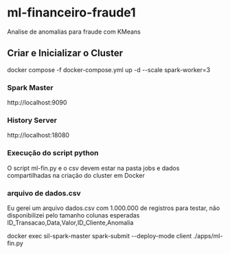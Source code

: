 # ml-financeiro-fraude1
Analise de anomalias para fraude com KMeans

## Criar e Inicializar o Cluster
docker compose -f docker-compose.yml up -d --scale spark-worker=3

### Spark Master
http://localhost:9090

### History Server
http://localhost:18080



### Execução do script python 
O script ml-fin.py e o csv devem estar na pasta jobs e dados compartilhadas na criação do cluster em Docker

### arquivo de dados.csv
Eu gerei um arquivo dados.csv com 1.000.000 de registros para testar, não disponibilizei pelo tamanho
colunas esperadas ID_Transacao,Data,Valor,ID_Cliente,Anomalia

docker exec sil-spark-master spark-submit --deploy-mode client ./apps/ml-fin.py